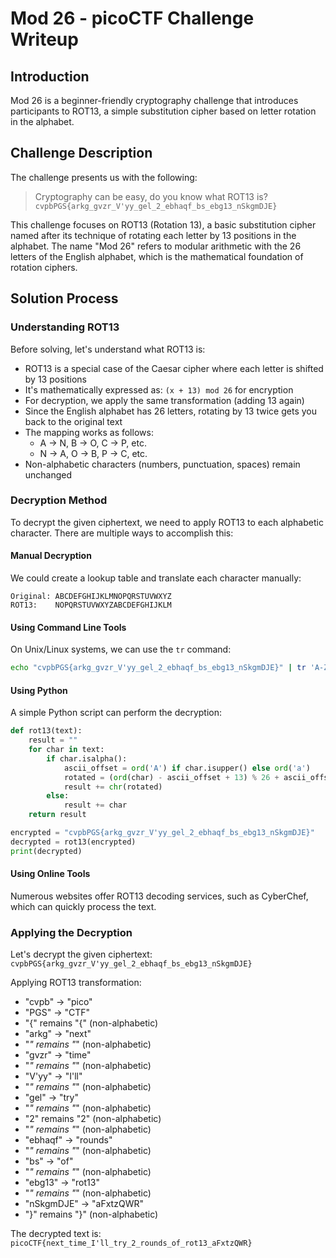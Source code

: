 # Mod 26 - picoCTF Challenge Writeup

## Introduction
Mod 26 is a beginner-friendly cryptography challenge that introduces participants to ROT13, a simple substitution cipher based on letter rotation in the alphabet.

## Challenge Description
The challenge presents us with the following:

> Cryptography can be easy, do you know what ROT13 is? `cvpbPGS{arkg_gvzr_V'yy_gel_2_ebhaqf_bs_ebg13_nSkgmDJE}`

This challenge focuses on ROT13 (Rotation 13), a basic substitution cipher named after its technique of rotating each letter by 13 positions in the alphabet. The name "Mod 26" refers to modular arithmetic with the 26 letters of the English alphabet, which is the mathematical foundation of rotation ciphers.

## Solution Process

### Understanding ROT13
Before solving, let's understand what ROT13 is:

- ROT13 is a special case of the Caesar cipher where each letter is shifted by 13 positions
- It's mathematically expressed as: `(x + 13) mod 26` for encryption
- For decryption, we apply the same transformation (adding 13 again)
- Since the English alphabet has 26 letters, rotating by 13 twice gets you back to the original text
- The mapping works as follows:
  - A → N, B → O, C → P, etc.
  - N → A, O → B, P → C, etc.
- Non-alphabetic characters (numbers, punctuation, spaces) remain unchanged

### Decryption Method
To decrypt the given ciphertext, we need to apply ROT13 to each alphabetic character. There are multiple ways to accomplish this:

#### Manual Decryption
We could create a lookup table and translate each character manually:

```
Original: ABCDEFGHIJKLMNOPQRSTUVWXYZ
ROT13:    NOPQRSTUVWXYZABCDEFGHIJKLM
```

#### Using Command Line Tools
On Unix/Linux systems, we can use the `tr` command:

```bash
echo "cvpbPGS{arkg_gvzr_V'yy_gel_2_ebhaqf_bs_ebg13_nSkgmDJE}" | tr 'A-Za-z' 'N-ZA-Mn-za-m'
```

#### Using Python
A simple Python script can perform the decryption:

```python
def rot13(text):
    result = ""
    for char in text:
        if char.isalpha():
            ascii_offset = ord('A') if char.isupper() else ord('a')
            rotated = (ord(char) - ascii_offset + 13) % 26 + ascii_offset
            result += chr(rotated)
        else:
            result += char
    return result

encrypted = "cvpbPGS{arkg_gvzr_V'yy_gel_2_ebhaqf_bs_ebg13_nSkgmDJE}"
decrypted = rot13(encrypted)
print(decrypted)
```

#### Using Online Tools
Numerous websites offer ROT13 decoding services, such as CyberChef, which can quickly process the text.

### Applying the Decryption
Let's decrypt the given ciphertext: `cvpbPGS{arkg_gvzr_V'yy_gel_2_ebhaqf_bs_ebg13_nSkgmDJE}`

Applying ROT13 transformation:
- "cvpb" → "pico"
- "PGS" → "CTF"
- "{" remains "{" (non-alphabetic)
- "arkg" → "next"
- "_" remains "_" (non-alphabetic)
- "gvzr" → "time"
- "_" remains "_" (non-alphabetic)
- "V'yy" → "I'll"
- "_" remains "_" (non-alphabetic)
- "gel" → "try"
- "_" remains "_" (non-alphabetic)
- "2" remains "2" (non-alphabetic)
- "_" remains "_" (non-alphabetic)
- "ebhaqf" → "rounds"
- "_" remains "_" (non-alphabetic)
- "bs" → "of"
- "_" remains "_" (non-alphabetic)
- "ebg13" → "rot13"
- "_" remains "_" (non-alphabetic)
- "nSkgmDJE" → "aFxtzQWR"
- "}" remains "}" (non-alphabetic)

The decrypted text is:
`picoCTF{next_time_I'll_try_2_rounds_of_rot13_aFxtzQWR}`
